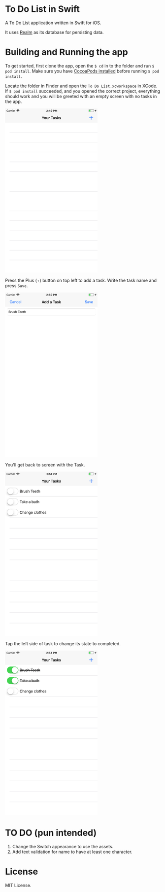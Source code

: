 # To Do List in Swift

A To Do List application written in Swift for iOS.

It uses [Realm](https://realm.io/) as its database for persisting data.

# Building and Running the app

To get started, first clone the app, open the `$ cd` in to the folder and run `$ pod install`. Make sure you have [CocoaPods installed](https://cocoapods.org/#install) before running `$ pod install`.

Locate the folder in Finder and open the `To Do List.xcworkspace` in XCode. If `$ pod install` succeeded, and you opened the correct project, everything should work and you will be greeted with an empty screen with no tasks in the app.

<img src="screenshots/screen1.png" width="300">

Press the Plus (+) button on top left to add a task. Write the task name and press `Save`.

<img src="screenshots/screen2.png" width="300">

You'll get back to screen with the Task.

<img src="screenshots/screen3.png" width="300">

Tap the left side of task to change its state to completed.

<img src="screenshots/screen4.png" width="300">

# TO DO (pun intended)

1. Change the Switch appearance to use the assets.
2. Add text validation for name to have at least one character.

# License

MIT License.
